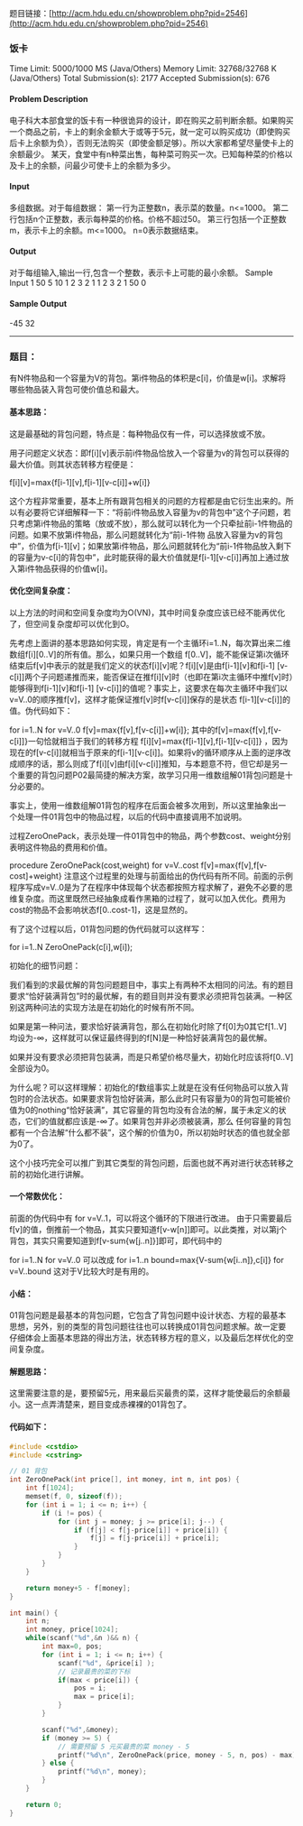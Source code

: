 题目链接：[http://acm.hdu.edu.cn/showproblem.php?pid=2546](http://acm.hdu.edu.cn/showproblem.php?pid=2546)

### 饭卡

Time Limit: 5000/1000 MS (Java/Others) Memory Limit: 32768/32768 K (Java/Others)
Total Submission(s): 2177 Accepted Submission(s): 676

#### Problem Description
电子科大本部食堂的饭卡有一种很诡异的设计，即在购买之前判断余额。如果购买一个商品之前，卡上的剩余金额大于或等于5元，就一定可以购买成功（即使购买后卡上余额为负），否则无法购买（即使金额足够）。所以大家都希望尽量使卡上的余额最少。
某天，食堂中有n种菜出售，每种菜可购买一次。已知每种菜的价格以及卡上的余额，问最少可使卡上的余额为多少。

#### Input
多组数据。对于每组数据：
第一行为正整数n，表示菜的数量。n<=1000。
第二行包括n个正整数，表示每种菜的价格。价格不超过50。
第三行包括一个正整数m，表示卡上的余额。m<=1000。
n=0表示数据结束。

#### Output
对于每组输入,输出一行,包含一个整数，表示卡上可能的最小余额。
Sample Input
1
50
5
10
1 2 3 2 1 1 2 3 2 1
50
0

#### Sample Output
-45
32

---------------------

### 题目：
有N件物品和一个容量为V的背包。第i件物品的体积是c[i]，价值是w[i]。求解将哪些物品装入背包可使价值总和最大。

#### 基本思路：
这是最基础的背包问题，特点是：每种物品仅有一件，可以选择放或不放。

用子问题定义状态：即f[i][v]表示前i件物品恰放入一个容量为v的背包可以获得的最大价值。则其状态转移方程便是：

f[i][v]=max{f[i-1][v],f[i-1][v-c[i]]+w[i]}

这个方程非常重要，基本上所有跟背包相关的问题的方程都是由它衍生出来的。所以有必要将它详细解释一下：“将前i件物品放入容量为v的背包中”这个子问题，若只考虑第i件物品的策略（放或不放），那么就可以转化为一个只牵扯前i-1件物品的问题。如果不放第i件物品，那么问题就转化为“前i-1件物 品放入容量为v的背包中”，价值为f[i-1][v]；如果放第i件物品，那么问题就转化为“前i-1件物品放入剩下的容量为v-c[i]的背包中”，此时能获得的最大价值就是f[i-1][v-c[i]]再加上通过放入第i件物品获得的价值w[i]。

#### 优化空间复杂度：
以上方法的时间和空间复杂度均为O(VN)，其中时间复杂度应该已经不能再优化了，但空间复杂度却可以优化到O。

先考虑上面讲的基本思路如何实现，肯定是有一个主循环i=1..N，每次算出来二维数组f[i][0..V]的所有值。那么，如果只用一个数组 f[0..V]，能不能保证第i次循环结束后f[v]中表示的就是我们定义的状态f[i][v]呢？f[i][v]是由f[i-1][v]和f[i-1] [v-c[i]]两个子问题递推而来，能否保证在推f[i][v]时（也即在第i次主循环中推f[v]时）能够得到f[i-1][v]和f[i-1] [v-c[i]]的值呢？事实上，这要求在每次主循环中我们以v=V..0的顺序推f[v]，这样才能保证推f[v]时f[v-c[i]]保存的是状态 f[i-1][v-c[i]]的值。伪代码如下：

for i=1..N
for v=V..0
f[v]=max{f[v],f[v-c[i]]+w[i]};
其中的f[v]=max{f[v],f[v-c[i]]}一句恰就相当于我们的转移方程
f[i][v]=max{f[i-1][v],f[i-1][v-c[i]]}
，因为现在的f[v-c[i]]就相当于原来的f[i-1][v-c[i]]。如果将v的循环顺序从上面的逆序改成顺序的话，那么则成了f[i][v]由f[i][v-c[i]]推知，与本题意不符，但它却是另一个重要的背包问题P02最简捷的解决方案，故学习只用一维数组解01背包问题是十分必要的。

事实上，使用一维数组解01背包的程序在后面会被多次用到，所以这里抽象出一个处理一件01背包中的物品过程，以后的代码中直接调用不加说明。

过程ZeroOnePack，表示处理一件01背包中的物品，两个参数cost、weight分别表明这件物品的费用和价值。

procedure ZeroOnePack(cost,weight)
for v=V..cost
f[v]=max{f[v],f[v-cost]+weight}
注意这个过程里的处理与前面给出的伪代码有所不同。前面的示例程序写成v=V..0是为了在程序中体现每个状态都按照方程求解了，避免不必要的思维复杂度。而这里既然已经抽象成看作黑箱的过程了，就可以加入优化。费用为cost的物品不会影响状态f[0..cost-1]，这是显然的。

有了这个过程以后，01背包问题的伪代码就可以这样写：

for i=1..N
ZeroOnePack(c[i],w[i]);

初始化的细节问题：

我们看到的求最优解的背包问题题目中，事实上有两种不太相同的问法。有的题目要求“恰好装满背包”时的最优解，有的题目则并没有要求必须把背包装满。一种区别这两种问法的实现方法是在初始化的时候有所不同。

如果是第一种问法，要求恰好装满背包，那么在初始化时除了f[0]为0其它f[1..V]均设为-∞，这样就可以保证最终得到的f[N]是一种恰好装满背包的最优解。

如果并没有要求必须把背包装满，而是只希望价格尽量大，初始化时应该将f[0..V]全部设为0。

为什么呢？可以这样理解：初始化的f数组事实上就是在没有任何物品可以放入背包时的合法状态。如果要求背包恰好装满，那么此时只有容量为0的背包可能被价值为0的nothing“恰好装满”，其它容量的背包均没有合法的解，属于未定义的状态，它们的值就都应该是-∞了。如果背包并非必须被装满，那么 任何容量的背包都有一个合法解“什么都不装”，这个解的价值为0，所以初始时状态的值也就全部为0了。

这个小技巧完全可以推广到其它类型的背包问题，后面也就不再对进行状态转移之前的初始化进行讲解。

#### 一个常数优化：

前面的伪代码中有 for v=V..1，可以将这个循环的下限进行改进。
由于只需要最后f[v]的值，倒推前一个物品，其实只要知道f[v-w[n]]即可。以此类推，对以第j个背包，其实只需要知道到f[v-sum{w[j..n]}]即可，即代码中的

for i=1..N
for v=V..0
可以改成
for i=1..n
bound=max{V-sum{w[i..n]},c[i]}
for v=V..bound
这对于V比较大时是有用的。



#### 小结：

01背包问题是最基本的背包问题，它包含了背包问题中设计状态、方程的最基本思想，另外，别的类型的背包问题往往也可以转换成01背包问题求解。故一定要仔细体会上面基本思路的得出方法，状态转移方程的意义，以及最后怎样优化的空间复杂度。

#### 解题思路：


这里需要注意的是，要预留5元，用来最后买最贵的菜，这样才能使最后的余额最小。这一点弄清楚来，题目变成赤裸裸的01背包了。

#### 代码如下：

```c++
#include <cstdio>
#include <cstring>

// 01 背包
int ZeroOnePack(int price[], int money, int n, int pos) {
    int f[1024];
    memset(f, 0, sizeof(f));
    for (int i = 1; i <= n; i++) {
        if (i != pos) {
            for (int j = money; j >= price[i]; j--) {
                if (f[j] < f[j-price[i]] + price[i]) {
                    f[j] = f[j-price[i]] + price[i];
                }
            }
        }
    }

    return money+5 - f[money];
}

int main() {
    int n;
    int money, price[1024];
    while(scanf("%d",&n )&& n) {
        int max=0, pos;
        for (int i = 1; i <= n; i++) {
            scanf("%d", &price[i] );
            // 记录最贵的菜的下标
            if(max < price[i]) {
                pos = i;
                max = price[i];
            }
        }

        scanf("%d",&money);
        if (money >= 5) {
            // 需要预留 5 元买最贵的菜 money - 5
            printf("%d\n", ZeroOnePack(price, money - 5, n, pos) - max);
        } else {
            printf("%d\n", money);
        }
    }

    return 0;
}
```
